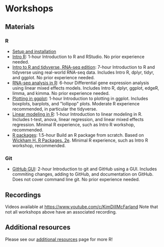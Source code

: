 # Workshops

## Materials

### R

* [Setup and installation](https://bigslu.github.io/workshops/setup/setup.html)
* [Intro R](https://bigslu.github.io/workshops/introR.workshop/introR.html): 1-hour Introduction to R and RStudio. No prior experience needed.
* [Intro to R and tidyverse, RNA-seq edition](https://bigslu.github.io/workshops/2022.08.15_R.tidyverse.workshop/index.html): 7-hour Introduction to R and tidyverse using real-world RNA-seq data. Includes Intro R, dplyr, tidyr, and ggplot. No prior experience needed.
* [RNA-seq analysis in R](https://bigslu.github.io/2022_ASM_Microbe_RNAseq/index.html): 6-hour Differential gene expression analysis using linear mixed effects models. Includes Intro R, dplyr, ggplot, edgeR, limma, and kimma. No prior experience needed.
* [Plotting in ggplot](https://bigslu.github.io/workshops/2022.01.18_ggplot.workshop/2022.01.18_ggplot_notes.html): 1-hour Introduction to plotting in ggplot. Includes boxplots, barplots, and "lollipop" plots. Moderate R experience recommended, in particular the tidyverse.
* [Linear modeling in R](https://bigslu.github.io/workshops/2022.03.08_linear.model.workshop/2022.03.08_linear.model.notes.html): 1-hour Introduction to linear modeling in R. Includes t-test, anova, linear regression, and linear mixed effects regression. Minimal R experience, such as Intro R workshop, recommended.
* [R packages](https://bigslu.github.io/workshops/2021.09_R.package.workshop/2021.09_R.package_notes.html): 1.5-hour Build an R package from scratch. Based on [Wickham H. R Packages. 2e](https://r-pkgs.org/index.html). Minimal R experience, such as Intro R workshop, recommended.

### Git

* [GitHub GUI](https://bigslu.github.io/workshops/2019.08_GitHub.workshop/2019.08_Git.GitHub_notes.html): 2-hour Introduction to git and GitHub using a GUI. Includes commiting changes, adding to GitHub, and documentation on GitHub. Does not cover command line git. No prior experience needed.

## Recordings

Videos available at <https://www.youtube.com/c/KimDillMcFarland> Note that not all workshops above have an associated recording.

## Additional resources

Please see our [additional resources](https://bigslu.github.io/workshops/setup/addtl_resources.html) page for more R!
